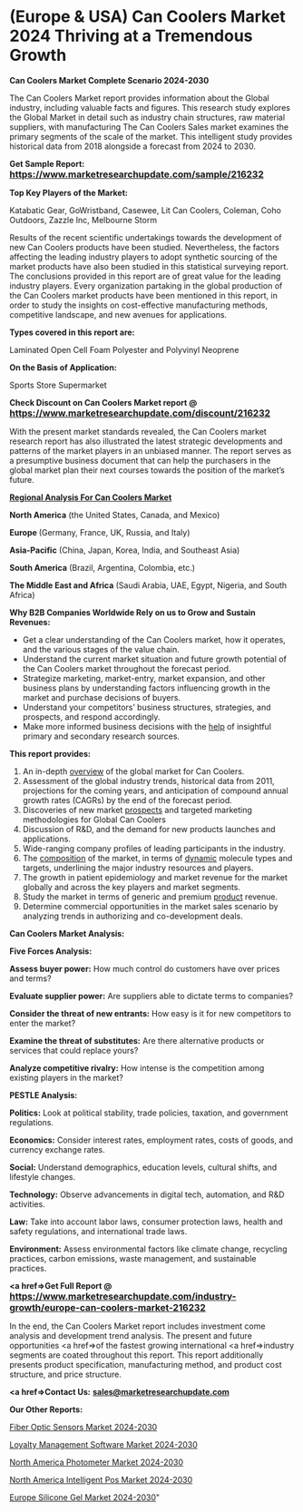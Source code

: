 # (Europe & USA) Can Coolers Market 2024 Thriving at a Tremendous Growth

<strong>Can Coolers Market Complete Scenario 2024-2030</strong>

The Can Coolers Market report provides information about the Global industry, including valuable facts and figures. This research study explores the Global Market in detail such as industry chain structures, raw material suppliers, with manufacturing The Can Coolers Sales market examines the primary segments of the scale of the market. This intelligent study provides historical data from 2018 alongside a forecast from 2024 to 2030.

<strong>Get Sample Report: <a href=https://www.marketresearchupdate.com/sample/216232><font size=3 color=#0000ff>https://www.marketresearchupdate.com/sample/216232</font></a></strong>

<strong>Top Key Players of the Market:</strong>

Katabatic Gear, GoWristband, Casewee, Lit Can Coolers, Coleman, Coho Outdoors, Zazzle Inc, Melbourne Storm

Results of the recent scientific undertakings towards the development of new Can Coolers products have been studied. Nevertheless, the factors affecting the leading industry players to adopt synthetic sourcing of the market products have also been studied in this statistical surveying report. The conclusions provided in this report are of great value for the leading industry players. Every organization partaking in the global production of the Can Coolers market products have been mentioned in this report, in order to study the insights on cost-effective manufacturing methods, competitive landscape, and new avenues for applications.

<strong>Types covered in this report are: </strong>

Laminated Open Cell Foam
Polyester and Polyvinyl
Neoprene

<strong>On the Basis of Application:</strong>

Sports Store
Supermarket

<strong>Check Discount on Can Coolers Market report @ <a href=https://www.marketresearchupdate.com/discount/216232><font size=3 color=#0000ff>https://www.marketresearchupdate.com/discount/216232</font></a></strong>

With the present market standards revealed, the Can Coolers market research report has also illustrated the latest strategic developments and patterns of the market players in an unbiased manner. The report serves as a presumptive business document that can help the purchasers in the global market plan their next courses towards the position of the market’s future.

<strong><u><b>Regional Analysis For Can Coolers Market</b></u></strong>

<strong><b>North America</b></strong> (the United States, Canada, and Mexico)

<strong><b>Europe </b></strong>(Germany, France, UK, Russia, and Italy)

<strong><b>Asia-Pacific</b></strong> (China, Japan, Korea, India, and Southeast Asia)

<strong><b>South America</b></strong> (Brazil, Argentina, Colombia, etc.)

<strong><b>The Middle East and Africa</b></strong> (Saudi Arabia, UAE, Egypt, Nigeria, and South Africa)

<strong>Why B2B Companies Worldwide Rely on us to Grow and Sustain Revenues:</strong>
<ul>
  <li>Get a clear understanding of the Can Coolers market, how it operates, and the various stages of the value chain.</li>
  <li>Understand the current market situation and future growth potential of the Can Coolers market throughout the forecast period.</li>
  <li>Strategize marketing, market-entry, market expansion, and other business plans by understanding factors influencing growth in the market and purchase decisions of buyers.</li>
  <li>Understand your competitors’ business structures, strategies, and prospects, and respond accordingly.</li>
  <li>Make more informed business decisions with the <a href=ASDF991299>help</a> of insightful primary and secondary research sources.</li>
</ul>
<strong>This report provides:</strong>
<ol>
  <li>An in-depth <a href=>overview</a> of the global market for Can Coolers.</li>
  <li>Assessment of the global industry trends, historical data from 2011, projections for the coming years, and anticipation of compound annual growth rates (CAGRs) by the end of the forecast period.</li>
  <li>Discoveries of new market <a href=>prospects</a> and targeted marketing methodologies for Global Can Coolers</li>
  <li>Discussion of R&amp;D, and the demand for new products launches and applications.</li>
  <li>Wide-ranging company profiles of leading participants in the industry.</li>
  <li>The <a href=ASDF881288>composition</a> of the market, in terms of <a href=>dynamic</a> molecule types and targets, underlining the major industry resources and players.</li>
  <li>The growth in patient epidemiology and market revenue for the market globally and across the key players and market segments.</li>
  <li>Study the market in terms of generic and premium <a href=>product</a> revenue.</li>
  <li>Determine commercial opportunities in the market sales scenario by analyzing trends in authorizing and co-development deals.</li>
</ol>

<strong>Can Coolers Market Analysis:</strong>

<strong>Five Forces Analysis:</strong>

<strong>Assess buyer power:</strong> How much control do customers have over prices and terms?

<strong>Evaluate supplier power:</strong> Are suppliers able to dictate terms to companies?

<strong>Consider the threat of new entrants:</strong> How easy is it for new competitors to enter the market?

<strong>Examine the threat of substitutes:</strong> Are there alternative products or services that could replace yours?

<strong>Analyze competitive rivalry:</strong> How intense is the competition among existing players in the market?

<strong>PESTLE Analysis:</strong>

<strong>Politics:</strong> Look at political stability, trade policies, taxation, and government regulations.

<strong>Economics:</strong> Consider interest rates, employment rates, costs of goods, and currency exchange rates.

<strong>Social:</strong> Understand demographics, education levels, cultural shifts, and lifestyle changes.

<strong>Technology:</strong> Observe advancements in digital tech, automation, and R&D activities.

<strong>Law:</strong> Take into account labor laws, consumer protection laws, health and safety regulations, and international trade laws.

<strong>Environment:</strong> Assess environmental factors like climate change, recycling practices, carbon emissions, waste management, and sustainable practices.

<strong><a href=>Get Full Report</a> @ <a href=https://www.marketresearchupdate.com/industry-growth/europe-can-coolers-market-216232><font size=3 color=#0000ff>https://www.marketresearchupdate.com/industry-growth/europe-can-coolers-market-216232</font></a></strong>

In the end, the Can Coolers Market report includes investment come analysis and development trend analysis. The present and future opportunities <a href=>of</a> the fastest growing international <a href=>industry</a> segments are coated throughout this report. This report additionally presents product specification, manufacturing method, and product cost structure, and price structure.

<strong><a href=><strong>Contact Us:</strong></a></strong>
<strong>sales@marketresearchupdate.com</strong>

<strong>Our Other Reports:</strong>

<a href=https://www.linkedin.com/pulse/fiber-optic-sensors-market-witness-huge-growth>Fiber Optic Sensors Market 2024-2030</a>

<a href=https://www.linkedin.com/pulse/loyalty-management-software-market-outlooks>Loyalty Management Software Market 2024-2030</a>

<a href=https://www.linkedin.com/pulse/north-america-photometer-market-2023-size-share>North America Photometer Market 2024-2030</a>

<a href=https://www.linkedin.com/pulse/north-america-intelligent-pos-market-2023-current-hv5if/>North America Intelligent Pos Market 2024-2030</a>

<a href=https://www.linkedin.com/pulse/europe-silicone-gel-market-research-report-2023-zadtf/>Europe Silicone Gel Market 2024-2030</a>"
